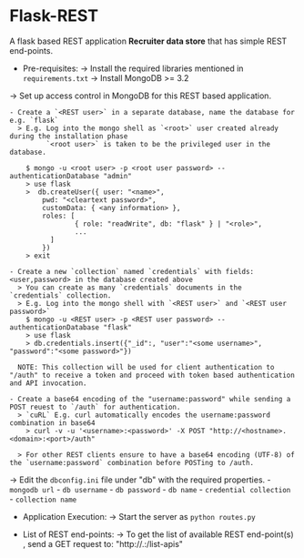 # Flask-REST
A flask based REST application <b>Recruiter data store</b> that has simple REST end-points.

* Pre-requisites:
 -> Install the required libraries mentioned in `requirements.txt`
 -> Install MongoDB >= 3.2

 -> Set up access control in MongoDB for this REST based application.

 	- Create a `<REST user>` in a separate database, name the database for e.g. `flask`
 	  > E.g. Log into the mongo shell as `<root>` user created already during the installation phase
 	  	     `<root user>` is taken to be the privileged user in the database.

 	  	$ mongo -u <root user> -p <root user password> --authenticationDatabase "admin"
 	  	> use flask
 	  	>  db.createUser({ user: "<name>",
  			pwd: "<cleartext password>",
  			customData: { <any information> },
  			roles: [
    				{ role: "readWrite", db: "flask" } | "<role>",
    				...
			  ]
			})
		> exit

 	- Create a new `collection` named `credentials` with fields: <user,password> in the database created above
 	  > You can create as many `credentials` documents in the `credentials` collection.
 	  > E.g. Log into the mongo shell with `<REST user>` and `<REST user password>`
		$ mongo -u <REST user> -p <REST user password> --authenticationDatabase "flask"
 	  	> use flask 
 	  	> db.credentials.insert({"_id":, "user":"<some username>", "password":"<some password>"})

 	  NOTE: This collection will be used for client authentication to "/auth" to receive a token and proceed with token based authentication and API invocation.

 	- Create a base64 encoding of the "username:password" while sending a POST reuest to `/auth` for authentication.
 	  > `cuRL` E.g. curl automatically encodes the username:password combination in base64
 	  	> curl -v -u '<username>:<password>' -X POST "http://<hostname>.<domain>:<port>/auth"

 	  > For other REST clients ensure to have a base64 encoding (UTF-8) of the `username:password` combination before POSTing to /auth.

 -> Edit the `dbconfig.ini` file under "db" with the required properties.
 	- `mongodb url`
 	- `db username`
 	- `db password`
 	- `db name`
 	- `credential collection`
 	- `collection name`


* Application Execution:
 -> Start the server as `python routes.py`

* List of REST end-points:
 -> To get the list of available REST end-point(s) , send a GET request to: "http://<hostname>.<domain>:<port>/list-apis"
